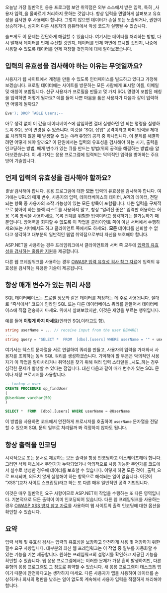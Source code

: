 오늘날 가장 일반적인 응용 프로그램 보안 취약점은 외부 소스에서 받은 입력, 특히 _사용자 입력_을 올바르게 처리하지 못하는 것입니다. 항상 입력을 면밀하게 살펴보고 유효성을 검사한 후 사용해야 합니다. 그렇지 않으면 데이터가 손실 또는 노출되거나, 권한이 상승하거나, 심지어 다른 사용자의 컴퓨터에서 악성 코드가 실행될 수 있습니다.

슬프게도 이 문제는 간단하게 해결할 수 있습니다. 여기서는 데이터를 처리하는 방법, 다시 말해서 데이터를 언제 수신할 것인지, 데이터를 언제 화면에 표시할 것인지, 나중에 사용할 수 있도록 데이터를 언제 저장할 것인지에 대해 알아보겠습니다.

## <a name="why-do-we-need-to-validate-our-input"></a>입력의 유효성을 검사해야 하는 이유는 무엇일까요?

사용자가 웹 사이트에서 계정을 만들 수 있도록 인터페이스를 빌드하고 있다고 가정해 보겠습니다. 프로필 데이터에는 사이트를 방문하는 모든 사람에게 표시할 이름, 이메일 및 애칭이 포함됩니다. 신규 사용자가 프로필을 만들고 몇 가지 SQL 명령이 포함된 애칭을 입력하면 어떻게 될까요? 예를 들어 나쁜 마음을 품은 사용자가 다음과 같이 입력하면 어떻게 될까요?

```sql
Eve'); DROP TABLE Users;--
```

아무 생각 없이 이 값을 데이터베이스에 삽입하면 절대 실행하면 안 되는 명령을 실행하도록 SQL 문이 변경될 수 있습니다. 이것을 “SQL 삽입” 공격이라고 하며 입력을 제대로 처리하지 않을 때 발생할 수 있는 _여러_ 유형의 공격 중 하나입니다. 이 문제를 해결하려면 어떻게 해야 할까요? 이 단원에서는 입력의 유효성을 검사해야 하는 시기, 출력을 인코딩하는 방법, 매개 변수가 있는 큐를 만드는 방법(위의 공격을 해결하는 방법)을 알아보겠습니다. 이 세 가지는 응용 프로그램에 입력되는 악의적인 입력을 방어하는 주요 방어 기술입니다.

## <a name="when-do-i-need-to-validate-input"></a>언제 입력의 유효성을 검사해야 할까요?

_항상_ 검사해야 합니다. 응용 프로그램에 대한 **모든** 입력의 유효성을 검사해야 합니다. 여기에는 URL의 매개 변수, 사용자의 입력, 데이터베이스의 데이터, API의 데이터, 전달되는 항목 중 사용자의 조작 가능성이 있는 모든 항목이 포함됩니다. 나쁜 입력을 구체적으로 찾아야 하는 블랙 리스트를 사용하지 말고, 항상 “알려진 좋은” 입력만 허용하는 허용 목록 방식을 사용하세요. 목록 전체를 위험한 입력이라고 생각하기는 불가능하기 때문입니다.  방어벽을 회피할 수 없도록 이 작업을 클라이언트 쪽이 아닌 서버에서 수행하세요(또는 서버에서도 하고 클라이언트 쪽에서도 하세요). **모든** 데이터를 신뢰할 수 없다고 생각하고 대부분의 일반적인 웹앱 취약점으로부터 자신을 보호해야 합니다.

ASP.NET을 사용하는 경우 프레임워크에서 클라이언트와 서버 쪽 모두에 [입력의 유효성을 검사하는 훌륭한 지원](https://docs.microsoft.com/aspnet/web-pages/overview/ui-layouts-and-themes/validating-user-input-in-aspnet-web-pages-sites)을 제공합니다.

다른 웹 프레임워크를 사용하는 경우 [OWASP 입력 유효성 검사 참고 자료](https://www.owasp.org/index.php/Input_Validation_Cheat_Sheet)에 입력의 유효성을 검사하는 유용한 기술이 제공됩니다.


## <a name="always-use-parameterized-queries"></a>항상 매개 변수가 있는 쿼리 사용

SQL 데이터베이스는 프로필 정보와 같은 데이터를 저장하는 데 주로 사용됩니다.  절대로 “즉석에서” 코드에 인라인 SQL 또는 다른 데이터베이스 쿼리를 만들어서 데이터베이스에 직접 전송하지 마세요. 위에서 살펴보았지만, 이것은 재앙을 부르는 행위입니다.

예를 들어 **이렇게 하지 마세요**(인라인 SQL이라고도 함).

```csharp
string userName = ... // receive input from the user BEWARE!
...
string query = "SELECT *  FROM  [dbo].[users] WHERE userName = '" + userName + "'";
```

여기서는 텍스트 문자열을 서로 연결하여 쿼리를 만들고, 사용자의 입력을 가져와서 사용자를 조회하는 동적 SQL 쿼리를 생성하겠습니다. 기억해야 할 부분은 악의적인 사용자가 이 작업을 알아차리거나 취약성을 찾기 위해 여러 입력 스타일을 _시도_하는 경우 심각한 문제가 발생할 수 있다는 점입니다. 대신 다음과 같이 매개 변수가 있는 SQL 문이나 저장 프로시저를 사용합니다.

```sql
-- Lookup a user
CREATE PROCEDURE sp_findUser
(
@UserName varchar(50)
)

SELECT *  FROM  [dbo].[users] WHERE userName = @UserName
```

이 방법을 사용하면 코드에서 안전하게 프로시저를 호출하여 `userName` 문자열을 전달할 수 있으며 SQL 문의 일부로 처리될까 봐 걱정하지 않아도 됩니다.

## <a name="always-encode-your-output"></a>항상 출력을 인코딩

시각적으로 또는 문서로 제공하는 모든 출력을 항상 인코딩하고 이스케이프해야 합니다. 그러면 삭제 패스에서 무언가가 누락되었거나 악의적으로 사용 가능한 무언가를 코드에서 실수로 생성한 경우에 데이터를 보호할 수 있습니다. 이렇게 하면 모든 것이 _출력_으로 표시되며, 의도치 않게 실행해야 하는 항목으로 해석되는 일이 없습니다. 이것이 “XSS”(교차 사이트 스크립팅)라고 하는 또 다른 매우 일반적인 공격 기법입니다.

이것은 매우 일반적인 요구 사항이므로 ASP.NET이 작업을 수행하는 또 다른 영역입니다. 기본적으로 모든 출력이 이미 인코딩되어 있습니다. 다른 웹 프레임워크를 사용하는 경우 [OWASP XSS 방지 참고 자료](https://www.owasp.org/index.php/XSS_(Cross_Site_Scripting)_Prevention_Cheat_Sheet)를 사용하여 웹 사이트의 출력 인코딩에 대한 옵션을 확인할 수 있습니다.

## <a name="summary"></a>요약

입력 삭제 및 유효성 검사는 입력의 유효성을 보장하고 안전하게 사용 및 저장하기 위한 필수 요구 사항입니다. 대부분의 최신 웹 프레임워크는 이 작업 중 일부를 자동화할 수 있는 기능을 기본 제공합니다. 원하는 프레임워크의 설명서를 확인하고 제공된 기능을 확인할 수 있습니다. 웹 응용 프로그램에서는 이러한 문제가 가장 흔히 발생하지만, 다른 유형의 응용 프로그램도 그 정도로 취약할 수 있습니다. 새 응용 프로그램이 데스크톱 앱이기 때문에 안전하다고는 생각하지 마세요. 다른 사용자가 앱을 사용하여 데이터를 손상하거나 회사의 평판을 낮추는 일이 없도록 계속해서 사용자 입력을 적절하게 처리해야 합니다.